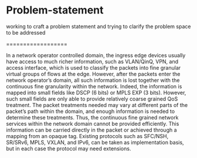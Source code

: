 # Problem-statement
working to craft a problem statement and trying to clarify the problem space to be addressed

==================

In a network operator controlled domain, the ingress edge devices usually have access to much richer information, such as VLAN/QinQ, VPN, and access interface, which is used to classify the packets into fine granular virtual groups of flows at the edge. However, after the packets enter the network operator’s domain, all such information is lost together with the continuous fine granularity within the network. Indeed, the information is mapped into small fields like DSCP (6 bits) or MPLS EXP (3 bits). However, such small fields are only able to provide relatively coarse grained QoS treatment. The packet treatments needed may vary at different parts of the packet’s path within the domain, and enough information is needed to determine these treatments. Thus, the continuous fine grained network services within the network domain cannot be provided efficiently. This information can be carried directly in the packet or achieved through a mapping from an opaque tag. Existing protocols such as SFC/NSH, SR/SRv6, MPLS, VXLAN, and IPv6, can be taken as implementation basis, but in each case the protocol may need extensions.
